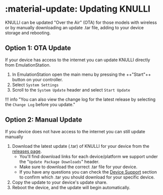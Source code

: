 #  :material-update: Updating KNULLI

KNULLI can be updated "Over the Air" (OTA) for those models with wireless or by manually downloading an update .tar file, adding to your device storage and rebooting.

## Option 1: OTA Update

If your device has access to the internet you can update KNULLI directly from EmulationStation.

1. In EmulationStation open the main menu by pressing the ++"Start"++ button on your controller.
2. Select `System Settings`
3. Scroll to the `System Update` header and select `Start Update`

!!! info "You can also view the change log for the latest release by selecting the `Change Log` before you update."

## Option 2: Manual Update

If you device does not have access to the internet you can still update manually

1. Download the latest update (.tar) of KNULLI for your device from the [releases page](https://github.com/knulli-cfw/distribution/releases/latest).
	* You'll find download links for each device/platform we support under the "`Update Package Downloads`" header.
    * Make sure to download the correct .tar file for your device. 
    * If you have any questions you can check the [Device Support](../devices/index.md) section to confirm which .tar you should download for your specific device.
2. Copy the update to your device's update share.
3. Reboot the device, and the update will begin automatically.